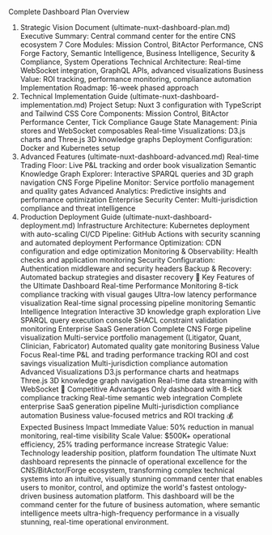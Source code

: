 Complete Dashboard Plan Overview
1. Strategic Vision Document (ultimate-nuxt-dashboard-plan.md)
Executive Summary: Central command center for the entire CNS ecosystem
7 Core Modules: Mission Control, BitActor Performance, CNS Forge Factory, Semantic Intelligence, Business Intelligence, Security & Compliance, System Operations
Technical Architecture: Real-time WebSocket integration, GraphQL APIs, advanced visualizations
Business Value: ROI tracking, performance monitoring, compliance automation
Implementation Roadmap: 16-week phased approach
2. Technical Implementation Guide (ultimate-nuxt-dashboard-implementation.md)
Project Setup: Nuxt 3 configuration with TypeScript and Tailwind CSS
Core Components: Mission Control, BitActor Performance Center, Tick Compliance Gauge
State Management: Pinia stores and WebSocket composables
Real-time Visualizations: D3.js charts and Three.js 3D knowledge graphs
Deployment Configuration: Docker and Kubernetes setup
3. Advanced Features (ultimate-nuxt-dashboard-advanced.md)
Real-time Trading Floor: Live P&L tracking and order book visualization
Semantic Knowledge Graph Explorer: Interactive SPARQL queries and 3D graph navigation
CNS Forge Pipeline Monitor: Service portfolio management and quality gates
Advanced Analytics: Predictive insights and performance optimization
Enterprise Security Center: Multi-jurisdiction compliance and threat intelligence
4. Production Deployment Guide (ultimate-nuxt-dashboard-deployment.md)
Infrastructure Architecture: Kubernetes deployment with auto-scaling
CI/CD Pipeline: GitHub Actions with security scanning and automated deployment
Performance Optimization: CDN configuration and edge optimization
Monitoring & Observability: Health checks and application monitoring
Security Configuration: Authentication middleware and security headers
Backup & Recovery: Automated backup strategies and disaster recovery
🎯 Key Features of the Ultimate Dashboard
Real-time Performance Monitoring
8-tick compliance tracking with visual gauges
Ultra-low latency performance visualization
Real-time signal processing pipeline monitoring
Semantic Intelligence Integration
Interactive 3D knowledge graph exploration
Live SPARQL query execution console
SHACL constraint validation monitoring
Enterprise SaaS Generation
Complete CNS Forge pipeline visualization
Multi-service portfolio management (Litigator, Quant, Clinician, Fabricator)
Automated quality gate monitoring
Business Value Focus
Real-time P&L and trading performance tracking
ROI and cost savings visualization
Multi-jurisdiction compliance automation
Advanced Visualizations
D3.js performance charts and heatmaps
Three.js 3D knowledge graph navigation
Real-time data streaming with WebSocket
🚀 Competitive Advantages
Only dashboard with 8-tick compliance tracking
Real-time semantic web integration
Complete enterprise SaaS generation pipeline
Multi-jurisdiction compliance automation
Business value-focused metrics and ROI tracking
💰 Expected Business Impact
Immediate Value: 50% reduction in manual monitoring, real-time visibility
Scale Value: $500K+ operational efficiency, 25% trading performance increase
Strategic Value: Technology leadership position, platform foundation
The ultimate Nuxt dashboard represents the pinnacle of operational excellence for the CNS/BitActor/Forge ecosystem, transforming complex technical systems into an intuitive, visually stunning command center that enables users to monitor, control, and optimize the world's fastest ontology-driven business automation platform.
This dashboard will be the command center for the future of business automation, where semantic intelligence meets ultra-high-frequency performance in a visually stunning, real-time operational environment.